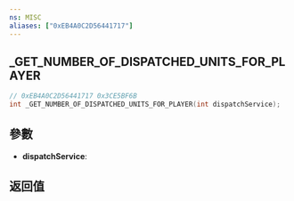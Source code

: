 ```yaml
---
ns: MISC
aliases: ["0xEB4A0C2D56441717"]
---
```

## _GET_NUMBER_OF_DISPATCHED_UNITS_FOR_PLAYER

```c
// 0xEB4A0C2D56441717 0x3CE5BF6B
int _GET_NUMBER_OF_DISPATCHED_UNITS_FOR_PLAYER(int dispatchService);
```


## 參數
* **dispatchService**: 

## 返回值
